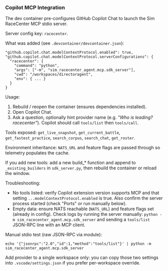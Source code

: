 ### Copilot MCP Integration

The dev container pre-configures GitHub Copilot Chat to launch the Sim RaceCenter MCP stdio server.

Server config key: `racecenter`.

What was added (see `.devcontainer/devcontainer.json`):
```
"github.copilot.chat.modelContextProtocol.enabled": true,
"github.copilot.chat.modelContextProtocol.serverConfigurations": {
  "racecenter": {
    "command": "python",
    "args": ["-m", "sim_racecenter_agent.mcp.sdk_server"],
    "cwd": "/workspaces/directoragent",
    "env": { ... }
  }
}
```

Usage:
1. Rebuild / reopen the container (ensures dependencies installed).
2. Open Copilot Chat.
3. Ask a question, optionally hint provider name (e.g. *"Who is leading? racecenter"*). Copilot should call `tools/list` then `tools/call`.

Tools exposed: `get_live_snapshot`, `get_current_battle`, `get_fastest_practice`, `search_corpus`, `search_chat`, `get_roster`.

Environment inheritance: `NATS_URL` and feature flags are passed through so telemetry populates the cache.

If you add new tools: add a new build_* function and append to `_existing_builders` in `sdk_server.py`, then rebuild the container or reload the window.

Troubleshooting:
* No tools listed: verify Copilot extension version supports MCP and that setting `...modelContextProtocol.enabled` is true. Also confirm the server process started (check "Ports" or run manually below).
* Empty data: ensure NATS reachable (`NATS_URL`) and feature flags set (already in config). Check logs by running the server manually: `python -m sim_racecenter_agent.mcp.sdk_server` and sending a `tools/list` JSON-RPC line with an MCP client.

Manual stdio test (raw JSON-RPC via module):
```
echo '{"jsonrpc":"2.0","id":1,"method":"tools/list"}' | python -m sim_racecenter_agent.mcp.sdk_server
```

Add provider to a single workspace only: you can copy those two settings into `.vscode/settings.json` if you prefer per-workspace override.
